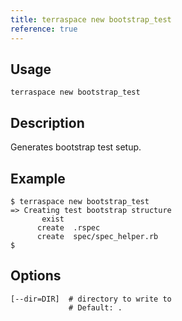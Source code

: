 ```yaml
---
title: terraspace new bootstrap_test
reference: true
---
```


## Usage

    terraspace new bootstrap_test

## Description

Generates bootstrap test setup.

## Example

    $ terraspace new bootstrap_test
    => Creating test bootstrap structure
           exist
          create  .rspec
          create  spec/spec_helper.rb
    $


## Options

```
[--dir=DIR]  # directory to write to
             # Default: .
```

